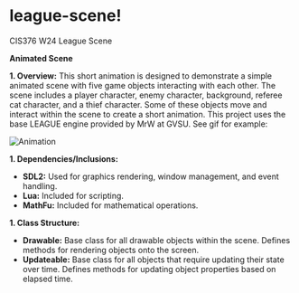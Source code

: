 # league-scene!
CIS376 W24 League Scene

**Animated Scene**

**1. Overview:**
This short animation is designed to demonstrate a simple animated scene with five game objects interacting with each other. The scene includes a player character, enemy character, background, referee cat character, and a thief character. Some of these objects move and interact within the scene to create a short animation. This project uses the base LEAGUE engine provided by MrW at GVSU. See gif for example:
    
![Animation](assets/animationGif.gif)

**1. Dependencies/Inclusions:**
- **SDL2:** Used for graphics rendering, window management, and event handling.
- **Lua:** Included for scripting. 
- **MathFu:** Included for mathematical operations.

**1. Class Structure:**
- **Drawable:** Base class for all drawable objects within the scene. Defines methods for rendering objects onto the screen.
- **Updateable:** Base class for all objects that require updating their state over time. Defines methods for updating object properties based on elapsed time.


